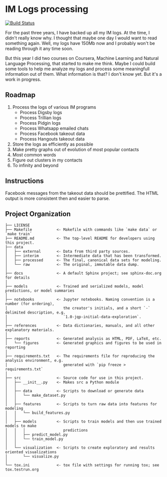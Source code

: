 IM Logs processing
=============

[![Build Status](https://travis-ci.org/mtlynch/Log.svg?branch=master)](https://travis-ci.org/mtlynch/Log)

For the past three years, I have backed up all my IM logs. At the time, I didn't
really know why. I thought that maybe one day I would want to read something
again. Well, my logs have 150Mb now and I probably won't be reading through it
any time soon.

But this year I did two courses on Coursera, Machine Learning and Natural
Language Processing, that started to make me think. Maybe I could build some
tools to help me analyze my logs and process some meaningfull information out of
them. What information is that? I don't know yet. But it's a work in progress.

Roadmap
-------
1. Process the logs of various IM programs
   * Process Digsby logs
   * Process Trillian logs
   * Process Pidgin logs
   * Process Whatsapp emailed chats
   * Process Facebook takeout data
   * Process Hangouts takeout data
2. Store the logs as efficiently as possible
3. Make pretty graphs out of evolution of most popular contacts
4. Most common words
5. Figure out clusters in my contacts
6. To infinity and beyond

Instructions 
------------
Facebook messages from the takeout data should be prettified. The HTML output is
more consistent then and easier to parse. 

Project Organization
------------

    ├── LICENSE
    ├── Makefile           <- Makefile with commands like `make data` or `make train`
    ├── README.md          <- The top-level README for developers using this project.
    ├── data
    │   ├── external       <- Data from third party sources.
    │   ├── interim        <- Intermediate data that has been transformed.
    │   ├── processed      <- The final, canonical data sets for modeling.
    │   └── raw            <- The original, immutable data dump.
    │
    ├── docs               <- A default Sphinx project; see sphinx-doc.org for details
    │
    ├── models             <- Trained and serialized models, model predictions, or model summaries
    │
    ├── notebooks          <- Jupyter notebooks. Naming convention is a number (for ordering),
    │                         the creator's initials, and a short `-` delimited description, e.g.
    │                         `1.0-jqp-initial-data-exploration`.
    │
    ├── references         <- Data dictionaries, manuals, and all other explanatory materials.
    │
    ├── reports            <- Generated analysis as HTML, PDF, LaTeX, etc.
    │   └── figures        <- Generated graphics and figures to be used in reporting
    │
    ├── requirements.txt   <- The requirements file for reproducing the analysis environment, e.g.
    │                         generated with `pip freeze > requirements.txt`
    │
    ├── src                <- Source code for use in this project.
    │   ├── __init__.py    <- Makes src a Python module
    │   │
    │   ├── data           <- Scripts to download or generate data
    │   │   └── make_dataset.py
    │   │
    │   ├── features       <- Scripts to turn raw data into features for modeling
    │   │   └── build_features.py
    │   │
    │   ├── models         <- Scripts to train models and then use trained models to make
    │   │   │                 predictions
    │   │   ├── predict_model.py
    │   │   └── train_model.py
    │   │
    │   └── visualization  <- Scripts to create exploratory and results oriented visualizations
    │       └── visualize.py
    │
    └── tox.ini            <- tox file with settings for running tox; see tox.testrun.org

